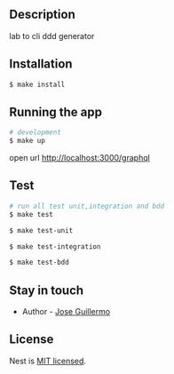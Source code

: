 ## Description
lab to cli ddd generator
## Installation
```bash
$ make install
```
## Running the app
```bash
# development
$ make up
```
open url [http://localhost:3000/graphql](http://localhost:3000/graphql)
## Test
```bash
# run all test unit,integration and bdd
$ make test
```
```bash
$ make test-unit
```
```bash
$ make test-integration
```
```bash
$ make test-bdd
```
## Stay in touch
- Author - [Jose Guillermo](jguillermo@outlook.com)
## License
Nest is [MIT licensed](LICENSE).
